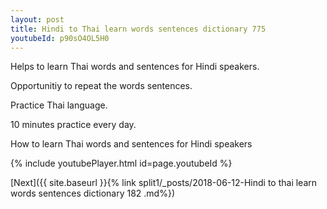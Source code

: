 ```yaml
---
layout: post
title: Hindi to Thai learn words sentences dictionary 775 
youtubeId: p90sO4OL5H0
---
```

 
 
Helps to learn Thai words and sentences for Hindi speakers.

Opportunitiy to repeat the words sentences. 

Practice Thai language. 
 
10 minutes practice every day. 
 
How to learn Thai words and sentences for Hindi speakers 
 
{% include youtubePlayer.html id=page.youtubeId %}
 
 
[Next]({{ site.baseurl }}{% link  split1/_posts/2018-06-12-Hindi to thai learn words sentences dictionary 182 .md%})
 
